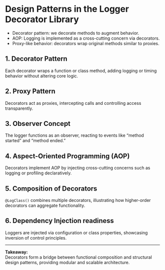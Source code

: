 # Design Patterns in the Logger Decorator Library

- Decorator pattern: we decorate methods to augment behavior.
- AOP: Logging is implemented as a cross-cutting concern via decorators.
- Proxy-like behavior: decorators wrap original methods similar to proxies.

## 1. Decorator Pattern
Each decorator wraps a function or class method, adding logging or timing behavior without altering core logic.

## 2. Proxy Pattern
Decorators act as proxies, intercepting calls and controlling access transparently.

## 3. Observer Concept
The logger functions as an observer, reacting to events like “method started” and “method ended.”

## 4. Aspect-Oriented Programming (AOP)
Decorators implement AOP by injecting cross-cutting concerns such as logging or profiling declaratively.

## 5. Composition of Decorators
`@LogClass()` combines multiple decorators, illustrating how higher-order decorators can aggregate functionality.

## 6. Dependency Injection readiness
Loggers are injected via configuration or class properties, showcasing inversion of control principles.

---
**Takeaway:**  
Decorators form a bridge between functional composition and structural design patterns, providing modular and scalable architecture.
